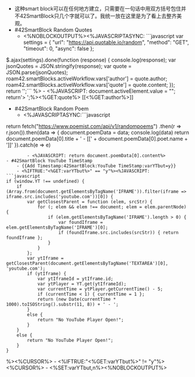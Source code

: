 - 这种smart block可以在任何地方建立，只需要在一句话中用双方括号包住并不42SmartBlock只几个字就可以了。我统一放在这里是为了看上去整齐美观。
- #42SmartBlock Random Quotes
    - <%NOBLOCKOUTPUT%><%JAVASCRIPTASYNC: ```javascript
var settings = {
  "url": "https://api.quotable.io/random",
  "method": "GET",
  "timeout": 0,
  "async": false
};

$.ajax(settings).done(function (response) {
  console.log(response);
  var jsonQuotes = JSON.stringify(response);
  var quote = JSON.parse(jsonQuotes);
  roam42.smartBlocks.activeWorkflow.vars['author'] = quote.author;
  roam42.smartBlocks.activeWorkflow.vars['quote'] = quote.content;
});
return '';``` %>
    - <%JAVASCRIPT: document.activeElement.value = ""; return'> ';%><%GET:quote%>
[[<%GET:author%>]]
- #42SmartBlock Random Poem
    - <%JAVASCRIPTASYNC:```javascript

return fetch("https://www.poemist.com/api/v1/randompoems")
.then(r => r.json()).then(data => {
  document.poemData = data;
  console.log(data)
  return document.poemData[0].title + ' - [[' + document.poemData[0].poet.name + ']]'
}).catch(e => e)
```%>
        - <%JAVASCRIPT: return document.poemData[0].content%>
- #42SmartBlock YouTube TimeStamp
    - {{Add Timestamp:42SmartBlock:YouTube TimeStamp:varYTbut=y}}
    - <%IFTRUE:"<%GET:varYTbut%>" == "y"%><%JAVASCRIPT:
```javascript
if (window.YT !== undefined) {
    if (Array.from(document.getElementsByTagName('IFRAME')).filter(iframe => iframe.src.includes('youtube.com'))[0]) {
        var getClosestParent = function (elem, srcStr) {
            for (; elem && elem !== document; elem = elem.parentNode) {
                if (elem.getElementsByTagName('IFRAME').length > 0) {
                    var foundIframe = elem.getElementsByTagName('IFRAME')[0];
                    if (foundIframe.src.includes(srcStr)) { return foundIframe };
                }
            }
        };
        var ytIframe = getClosestParent(document.getElementsByTagName('TEXTAREA')[0], 'youtube.com');
        if (ytIframe) {
            var ytIframeId = ytIframe.id;
            var ytPlayer = YT.get(ytIframeId);
            var currentTime = ytPlayer.getCurrentTime() - 5;
            if (currentTime < 1) { currentTime = 1 };
            return (new Date(currentTime * 1000).toISOString().substr(11, 8)) + ' - ';
        }
        else {
            return "No YouTube Player Open!";
        }
    }
    else {
        return "No YouTube Player Open!";
    }
}
```
%><%CURSOR%>
    - <%IFTRUE:"<%GET:varYTbut%>" != "y"%> <%CURSOR%>
    - <%SET:varYTbut,n%><%NOBLOCKOUTPUT%>
